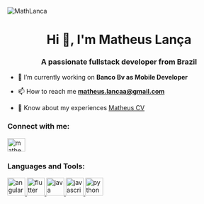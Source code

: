 <p align="left"><img src="https://komarev.com/ghpvc/?username=MathLanca" alt="MathLanca" /></p>

<h1 align="center">Hi 👋, I'm Matheus Lança</h1>
<h3 align="center">A passionate fullstack developer from Brazil</h3>

- 🔭 I’m currently working on **Banco Bv as Mobile Developer**

- 📫 How to reach me **matheus.lancaa@gmail.com**

- 📄 Know about my experiences [Matheus CV](https://bit.ly/35xBRwb)

<h3 align="left">Connect with me:</h3>
<p align="left">
<a href="https://linkedin.com/in/matheus-lanca" target="blank"><img align="center" src="https://cdn.jsdelivr.net/npm/simple-icons@3.0.1/icons/linkedin.svg" alt="matheus-lanca" height="30" width="40" /></a>
</p>

<h3 align="left">Languages and Tools:</h3>
<p align="left"> <a href="https://angular.io" target="_blank"> <img src="https://devicons.github.io/devicon/devicon.git/icons/angularjs/angularjs-original.svg" alt="angularjs" width="40" height="40"/> </a> <a href="https://flutter.dev" target="_blank"> <img src="https://www.vectorlogo.zone/logos/flutterio/flutterio-icon.svg" alt="flutter" width="40" height="40"/> </a> <a href="https://www.java.com" target="_blank"> <img src="https://devicons.github.io/devicon/devicon.git/icons/java/java-original-wordmark.svg" alt="java" width="40" height="40"/> </a> <a href="https://developer.mozilla.org/en-US/docs/Web/JavaScript" target="_blank"> <img src="https://devicons.github.io/devicon/devicon.git/icons/javascript/javascript-original.svg" alt="javascript" width="40" height="40"/> </a> <a href="https://www.python.org" target="_blank"> <img src="https://devicons.github.io/devicon/devicon.git/icons/python/python-original.svg" alt="python" width="40" height="40"/> </a> </p>
